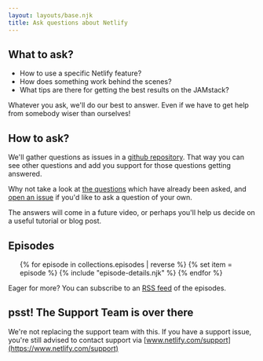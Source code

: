 ```yaml
---
layout: layouts/base.njk
title: Ask questions about Netlify
---
```



## What to ask?

- How to use a specific Netlify feature?
- How does something work behind the scenes?
- What tips are there for getting the best results on the JAMstack?

Whatever you ask, we'll do our best to answer. Even if we have to get help from somebody wiser than ourselves!

## How to ask?

We'll gather questions as issues in a [github repository](https://github.com/netlify/ask-netlify/issues). That way you can see other questions and add you support for those questions getting answered.

Why not take a look at [the questions](https://github.com/netlify/ask-netlify/issues) which have already been asked, and [open an issue](https://github.com/netlify/ask-netlify/issues/new) if you'd like to ask a question of your own.

The answers will come in a future video, or perhaps you'll help us decide on a useful tutorial or blog post.


## Episodes
<ul>
{% for episode in collections.episodes | reverse %}
{% set item = episode %}
{% include "episode-details.njk" %}
{% endfor %}
</ul>

Eager for more? You can subscribe to an [RSS feed](/feed.xml) of the episodes.

## psst! The Support Team is over there

We're not replacing the support team with this. If you have a support issue, you're still advised to contact support via [www.netlify.com/support](https://www.netlify.com/support)



